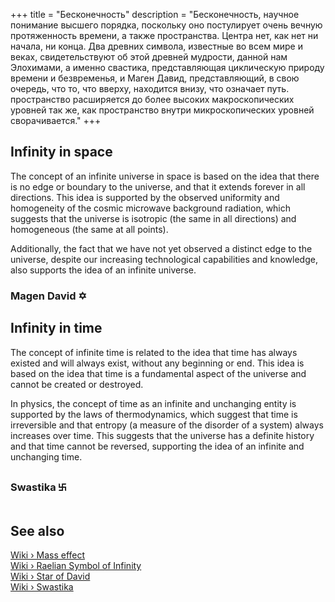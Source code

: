 +++
title = "Бесконечность"
description = "Бесконечность, научное понимание высшего порядка, поскольку оно постулирует очень вечную протяженность времени, а также пространства. Центра нет, как нет ни начала, ни конца. Два древних символа, известные во всем мире и веках, свидетельствуют об этой древней мудрости, данной нам Элохимами, а именно свастика, представляющая циклическую природу времени и безвременья, и Маген Давид, представляющий, в свою очередь, что то, что вверху, находится внизу, что означает путь. пространство расширяется до более высоких макроскопических уровней так же, как пространство внутри микроскопических уровней сворачивается."
+++

## Infinity in space

The concept of an infinite universe in space is based on the idea that there is no edge or boundary to the universe, and that it extends forever in all directions. This idea is supported by the observed uniformity and homogeneity of the cosmic microwave background radiation, which suggests that the universe is isotropic (the same in all directions) and homogeneous (the same at all points).

Additionally, the fact that we have not yet observed a distinct edge to the universe, despite our increasing technological capabilities and knowledge, also supports the idea of an infinite universe.

### Magen David ✡

## Infinity in time

The concept of infinite time is related to the idea that time has always existed and will always exist, without any beginning or end. This idea is based on the idea that time is a fundamental aspect of the universe and cannot be created or destroyed.

In physics, the concept of time as an infinite and unchanging entity is supported by the laws of thermodynamics, which suggest that time is irreversible and that entropy (a measure of the disorder of a system) always increases over time. This suggests that the universe has a definite history and that time cannot be reversed, supporting the idea of an infinite and unchanging time.

### Swastika ࿕

## See also

[Wiki › Mass effect](../../wiki/mass-effect/)</br>
[Wiki › Raelian Symbol of Infinity](../../wiki/raelian-symbol-of-infinity/)</br>
[Wiki › Star of David](../../wiki/star-of-david/)</br>
[Wiki › Swastika](../../wiki/swastika/)</br>